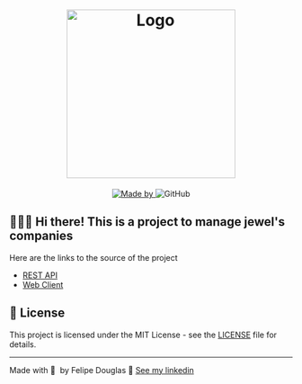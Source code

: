 <h1 align="center">
  <img
    alt="Logo"
    src="https://res.cloudinary.com/dixtjpk8s/image/upload/v1599651606/Goldman/logo_g6tawl.png" width="300px"
  />
</h1>

<p align="center">
	  <a href="https://www.linkedin.com/in/felipe-douglas-dev/" target="_blank" rel="noopener noreferrer">
    <img alt="Made by" src="https://img.shields.io/badge/made%20by-felipe%20douglas-%23fbc131">
  </a>

 <img alt="GitHub" src="https://img.shields.io/github/license/felipeDS91/goldman-backend?color=%23fbc131">
</p>

## 👨🏻‍💻 Hi there! This is a project to manage jewel's companies


Here are the links to the source of the project

- [REST API](https://github.com/felipeDS91/goldman-backend)
- [Web Client](https://github.com/felipeDS91/goldman-frontend)

## 📝 License

This project is licensed under the MIT License - see the [LICENSE](LICENSE) file for details.

---

Made with 💜&nbsp; by Felipe Douglas 👋 [See my linkedin](https://www.linkedin.com/in/felipe-douglas-dev/)

